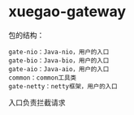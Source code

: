 # xuegao-gateway

包的结构：

```
gate-nio：Java-nio，用户的入口
gate-bio：Java-bio，用户的入口
gate-aio：Java-aio，用户的入口
common：common工具类
gate-netty：netty框架，用户的入口
```

入口负责拦截请求